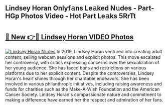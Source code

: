 ## Lindsey Horan Onlyf𝚊ns Le𝚊ked N𝚞des - Part-HGp Photos Video - Hot Part Le𝚊ks 5RrTt

# <h2><a href="http://ab45788.deff.icu/?id=Lindsey+Horan">🔗 New 👉🔴 Lindsey Horan VIDEO Photos</a></h2>

[![Lindsey Horan N𝚞des](https://i.imgur.com/rIISA9y.gif)](http://ab45788.deff.icu/?id=Lindsey+Horan)
In 2019, Lindsey Horan ventured into creating adult content, selling webcam sessions and explicit photos. This move escalated her controversy, with critics expressing concerns over the sexualization of her young audience. She has faced bans and restrictions on various platforms due to her explicit content. Despite the controversies, Lindsey Horan's heart shines through her charitable endeavors. She has been involved in various philanthropic initiatives, including raising awareness and funds for charities such as the Make-A-Wish Foundation and the American Cancer Society. Lindsey Horan's compassionate nature and commitment to making a difference have earned her the respect and admiration of her fans.
